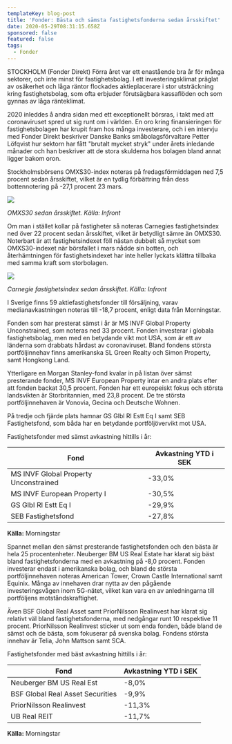 ```yaml
---
templateKey: blog-post
title: 'Fonder: Bästa och sämsta fastighetsfonderna sedan årsskiftet'
date: 2020-05-29T08:31:15.658Z
sponsored: false
featured: false
tags:
  - Fonder
---
```

STOCKHOLM (Fonder Direkt) Förra året var ett enastående bra år för många sektorer, och inte minst för fastighetsbolag. I ett investeringsklimat präglat av osäkerhet och låga räntor flockades aktieplacerare i stor utsträckning kring fastighetsbolag, som ofta erbjuder förutsägbara kassaflöden och som gynnas av låga ränteklimat. 

2020 inleddes å andra sidan med ett exceptionellt börsras, i takt med att coronaviruset spred ut sig runt om i världen. En oro kring finansieringen för fastighetsbolagen har krupit fram hos många investerare, och i en intervju med Fonder Direkt beskriver Danske Banks småbolagsförvaltare Petter Löfqvist hur sektorn har fått "brutalt mycket stryk" under årets inledande månader och han beskriver att de stora skulderna hos bolagen bland annat ligger bakom oron.

Stockholmsbörsens OMXS30-index noteras på fredagsförmiddagen ned 7,5 procent sedan årsskiftet, vilket är en tydlig förbättring från dess bottennotering på -27,1 procent 23 mars.

![](/img/omxs.png)

*OMXS30 sedan årsskiftet. Källa: Infront*

Om man i stället kollar på fastigheter så noteras Carnegies fastighetsindex ned över 22 procent sedan årsskiftet, vilket är betydligt sämre än OMXS30. Noterbart är att fastighetsindexet föll nästan dubbelt så mycket som OMXS30-indexet när börsfallet i mars nådde sin botten, och återhämtningen för fastighetsindexet har inte heller lyckats klättra tillbaka med samma kraft som storbolagen.

![](/img/carneie.png)

*Carnegie fastighetsindex sedan årsskiftet. Källa: Infront*

I Sverige finns 59 aktiefastighetsfonder till försäljning, varav medianavkastningen noteras till -18,7 procent, enligt data från Morningstar.

Fonden som har presterat sämst i år är MS INVF Global Property Unconstrained, som noteras ned 33 procent. Fonden investerar i globala fastighetsbolag, men med en betydande vikt mot USA, som är ett av länderna som drabbats hårdast av coronaviruset. Bland fondens största portföljinnehav finns amerikanska SL Green Realty och Simon Property, samt Hongkong Land.

Ytterligare en Morgan Stanley-fond kvalar in på listan över sämst presterande fonder, MS INVF European Property intar en andra plats efter att fonden backat 30,5 procent. Fonden har ett europeiskt fokus och största landsvikten är Storbritannien, med 23,8 procent. De tre största portföljinnehaven är Vonovia, Gecina och Deutsche Wohnen.

På tredje och fjärde plats hamnar GS Glbl Rl Estt Eq I samt SEB Fastighetsfond, som båda har en betydande portföljövervikt mot USA.

Fastighetsfonder med sämst avkastning hittills i år:

<!--StartFragment-->

| **Fond**                              | **Avkastning YTD i SEK** |
| ------------------------------------- | ------------------------ |
| MS INVF Global Property Unconstrained | \-33,0%                  |
| MS INVF European Property I           | \-30,5%                  |
| GS Glbl Rl Estt Eq I                  | \-29,9%                  |
| SEB Fastighetsfond                    | \-27,8%                  |

<!--EndFragment-->

**Källa:** Morningstar

Spannet mellan den sämst presterande fastighetsfonden och den bästa är hela 25 procentenheter. Neuberger BM US Real Estate har klarat sig bäst bland fastighetsfonderna med en avkastning på -8,0 procent. Fonden investerar endast i amerikanska bolag, och bland de största portföljinnehaven noteras American Tower, Crown Castle International samt Equinix. Många av innehaven drar nytta av den pågående investeringsvågen inom 5G-nätet, vilket kan vara en av anledningarna till portföljens motståndskraftighet.

Även BSF Global Real Asset samt PriorNilsson Realinvest har klarat sig relativt väl bland fastighetsfonderna, med nedgångar runt 10 respektive 11 procent. PriorNilsson Realinvest sticker ut som enda fonden, både bland de sämst och de bästa, som fokuserar på svenska bolag. Fondens största innehav är Telia, John Mattson samt SCA.

Fastighetsfonder med bäst avkastning hittills i år:

<!--StartFragment-->

| **Fond**                         | **Avkastning YTD i SEK** |
| -------------------------------- | ------------------------ |
| Neuberger BM US Real Est         | \-8,0%                   |
| BSF Global Real Asset Securities | \-9,9%                   |
| PriorNilsson Realinvest          | \-11,3%                  |
| UB Real REIT                     | \-11,7%                  |

<!--EndFragment-->

**Källa:** Morningstar